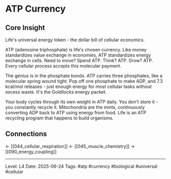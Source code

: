 # ATP Currency

## Core Insight
Life's universal energy token - the dollar bill of cellular economics.

ATP (adenosine triphosphate) is life's chosen currency. Like money standardizes value exchange in economies, ATP standardizes energy exchange in cells. Need to move? Spend ATP. Think? ATP. Grow? ATP. Every cellular process accepts this molecular payment.

The genius is in the phosphate bonds. ATP carries three phosphates, like a molecular spring wound tight. Pop off one phosphate to make ADP, and 7.3 kcal/mol releases - just enough energy for most cellular tasks without excess waste. It's the Goldilocks energy packet.

Your body cycles through its own weight in ATP daily. You don't store it - you constantly recycle it. Mitochondria are the mints, continuously converting ADP back to ATP using energy from food. Life is an ATP recycling program that happens to build organisms.

## Connections
← [[044_cellular_respiration]]
← [[045_muscle_chemistry]]
→ [[090_energy_coupling]]

---
Level: L4
Date: 2025-06-24
Tags: #atp #currency #biological #universal #cellular